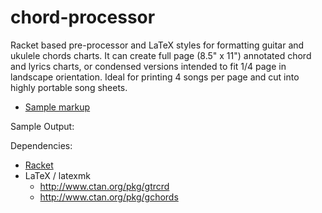 # chord-processor

Racket based pre-processor and LaTeX styles for formatting guitar and ukulele chords charts. It can create full page (8.5" x 11") annotated chord and lyrics charts, or condensed versions intended to fit 1/4 page in landscape orientation. Ideal for printing 4 songs per page and cut into highly portable song sheets.

* [Sample markup](sample.cwb)

Sample Output:

<object data="output/sample.pdf" width="550" height="425" type='application/pdf'/>

Dependencies:
 * [Racket](http://racket-lang.org/)
 * LaTeX / latexmk
   * http://www.ctan.org/pkg/gtrcrd
   * http://www.ctan.org/pkg/gchords
